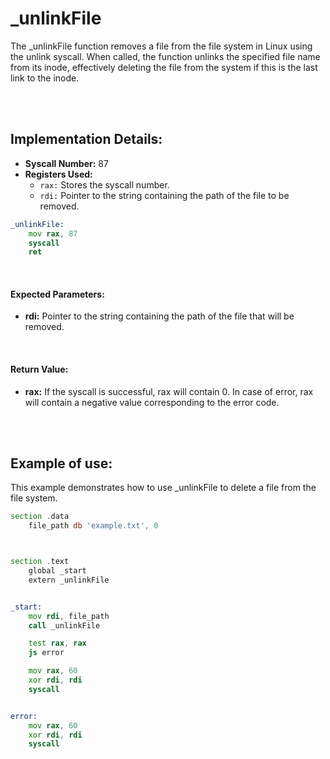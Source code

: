 # _unlinkFile
The _unlinkFile function removes a file from the file system in Linux using the unlink syscall. When called, the function unlinks the specified file name from its inode, effectively deleting the file from the system if this is the last link to the inode.

<br><br>

## Implementation Details:
- **Syscall Number:** 87
- **Registers Used:**
    - `rax:` Stores the syscall number.
    - `rdi:` Pointer to the string containing the path of the file to be removed.

```asm
_unlinkFile:
    mov rax, 87
    syscall
    ret
```

<br>

#### Expected Parameters:
- **rdi:** Pointer to the string containing the path of the file that will be removed.

<br>

#### Return Value:
- **rax:** If the syscall is successful, rax will contain 0. In case of error, rax will contain a negative value corresponding to the error code.

<br><br>

## Example of use:
This example demonstrates how to use _unlinkFile to delete a file from the file system.

```asm
section .data
    file_path db 'example.txt', 0



section .text
    global _start
    extern _unlinkFile


_start:
    mov rdi, file_path
    call _unlinkFile

    test rax, rax
    js error

    mov rax, 60
    xor rdi, rdi
    syscall


error:
    mov rax, 60
    xor rdi, rdi
    syscall
```